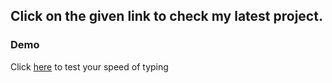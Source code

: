 ## Click  on the given link to check my latest project.


### Demo

Click [here](https://chamanbawa.github.io/Movie-Interface/) to test your speed of typing 

